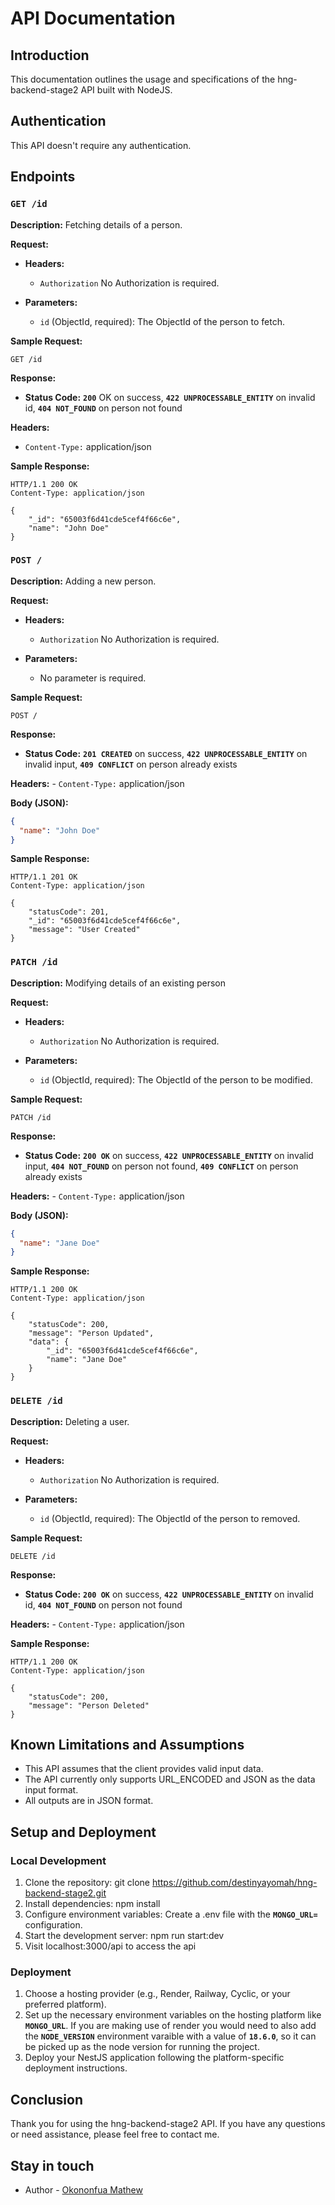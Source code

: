 # API Documentation

## Introduction

This documentation outlines the usage and specifications of the hng-backend-stage2 API built with NodeJS.

## Authentication

This API doesn't require any authentication.

## Endpoints

### `GET /id`

**Description:** Fetching details of a person.

**Request:**

- **Headers:**
  - `Authorization` No Authorization is required.

- **Parameters:**
  - `id` (ObjectId, required): The ObjectId of the person to fetch.

**Sample Request:**

```http
GET /id
```

**Response:**
- **Status Code:** **`200`** OK on success, **`422 UNPROCESSABLE_ENTITY`** on invalid id, **`404 NOT_FOUND`** on person not found

**Headers:**
- `Content-Type:` application/json

**Sample Response:**
```http
HTTP/1.1 200 OK
Content-Type: application/json

{
    "_id": "65003f6d41cde5cef4f66c6e",
    "name": "John Doe"
}
```

### `POST /`

**Description:** Adding a new person.

**Request:**

- **Headers:**
  - `Authorization` No Authorization is required.

- **Parameters:**
  - No parameter is required.

**Sample Request:**

```http
POST /
```

**Response:**
- **Status Code:** **`201 CREATED`** on success, **`422 UNPROCESSABLE_ENTITY`** on invalid input, **`409 CONFLICT`** on person already exists

**Headers:**
    - `Content-Type:` application/json

**Body (JSON):**
```json
{
  "name": "John Doe"
}
```

**Sample Response:**
```http
HTTP/1.1 201 OK
Content-Type: application/json

{
    "statusCode": 201,
    "_id": "65003f6d41cde5cef4f66c6e",
    "message": "User Created"
}
```

### `PATCH /id`

**Description:** Modifying details of an existing person 

**Request:**

- **Headers:**
  - `Authorization` No Authorization is required.

- **Parameters:**
  - `id` (ObjectId, required): The ObjectId of the person to be modified.

**Sample Request:**

```http
PATCH /id
```

**Response:**
- **Status Code:** **`200 OK`** on success, **`422 UNPROCESSABLE_ENTITY`** on invalid input, **`404 NOT_FOUND`** on person not found, **`409 CONFLICT`** on person already exists

**Headers:**
    - `Content-Type:` application/json

**Body (JSON):**
```json
{
  "name": "Jane Doe"
}
```

**Sample Response:**
```http
HTTP/1.1 200 OK
Content-Type: application/json

{
    "statusCode": 200,
    "message": "Person Updated",
    "data": {
        "_id": "65003f6d41cde5cef4f66c6e",
        "name": "Jane Doe"
    }
}
```

### `DELETE /id`

**Description:** Deleting a user.

**Request:**

- **Headers:**
  - `Authorization` No Authorization is required.

- **Parameters:**
  - `id` (ObjectId, required): The ObjectId of the person to removed.

**Sample Request:**

```http
DELETE /id
```

**Response:**
- **Status Code:** **`200 OK`** on success, **`422 UNPROCESSABLE_ENTITY`** on invalid id, **`404 NOT_FOUND`** on person not found

**Headers:**
    - `Content-Type:` application/json

**Sample Response:**
```http
HTTP/1.1 200 OK
Content-Type: application/json

{
    "statusCode": 200,
    "message": "Person Deleted"
}
```

## Known Limitations and Assumptions
- This API assumes that the client provides valid input data.
- The API currently only supports URL_ENCODED and JSON as the data input format.
- All outputs are in JSON format.

## Setup and Deployment

### Local Development

1. Clone the repository: git clone https://github.com/destinyayomah/hng-backend-stage2.git
2. Install dependencies: npm install
3. Configure environment variables: Create a .env file with the **`MONGO_URL=`** configuration.
4. Start the development server: npm run start:dev
5. Visit localhost:3000/api to access the api

### Deployment

1. Choose a hosting provider (e.g., Render, Railway, Cyclic, or your preferred platform).
2. Set up the necessary environment variables on the hosting platform like **`MONGO_URL`**. If you are making use of render you would need to also add the **`NODE_VERSION`** environment varaible with a value of **`18.6.0`**, so it can be picked up as the node version for running the project.
3. Deploy your NestJS application following the platform-specific deployment instructions.

## Conclusion
Thank you for using the hng-backend-stage2 API. If you have any questions or need assistance, please feel free to contact me.

## Stay in touch
- Author - <a href="https://github.com/Mathew-Pio">Okononfua Mathew</a>